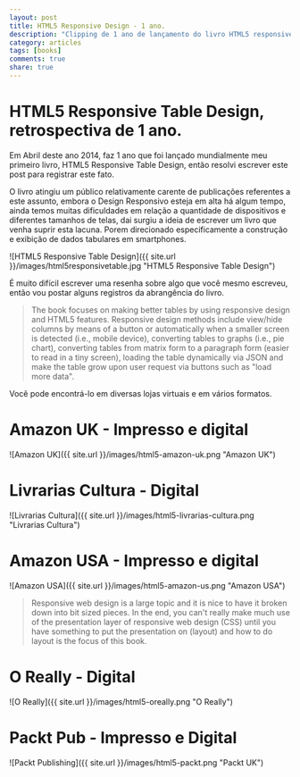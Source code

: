 ```yaml
---
layout: post
title: HTML5 Responsive Design - 1 ano.
description: "Clipping de 1 ano de lançamento do livro HTML5 responsive table design."
category: articles
tags: [books]
comments: true
share: true
---
```


# HTML5 Responsive Table Design, retrospectiva de 1 ano.

Em Abril deste ano 2014, faz 1 ano que foi lançado mundialmente meu primeiro livro, HTML5 Responsive Table Design, então
resolvi escrever este post para registrar este fato.

O livro atingiu um público relativamente carente de publicações referentes a este assunto, embora o Design Responsivo
esteja em alta há algum tempo, ainda temos muitas dificuldades em relação a quantidade de dispositivos e diferentes tamanhos de telas,
dai surgiu a ideia de escrever um livro que venha suprir esta lacuna.
Porem direcionado especificamente a construção e exibição de dados tabulares em smartphones.

![HTML5 Responsive Table Design]({{ site.url }}/images/html5responsivetable.jpg "HTML5 Responsive Table Design")

É muito difícil escrever uma resenha sobre algo que você mesmo escreveu, então vou postar alguns registros
da abrangência do livro.

> The book focuses on making better tables by using responsive design and HTML5 features. Responsive design methods include view/hide columns by means of a button or automatically when a smaller screen is detected (i.e., mobile device), converting tables to graphs (i.e., pie chart), converting tables from matrix form to a paragraph form (easier to read in a tiny screen), loading the table dynamically via JSON and make the table grow upon user request via buttons such as "load more data".

Você pode encontrá-lo em diversas lojas virtuais e em vários formatos.

# Amazon UK - Impresso e digital

![Amazon UK]({{ site.url }}/images/html5-amazon-uk.png "Amazon UK")

# Livrarias Cultura - Digital

![Livrarias Cultura]({{ site.url }}/images/html5-livrarias-cultura.png "Livrarias Cultura")

# Amazon USA - Impresso e digital

![Amazon USA]({{ site.url }}/images/html5-amazon-us.png "Amazon USA")

> Responsive web design is a large topic and it is nice to have it broken down into bit sized pieces. In the end, you can't really make much use of the presentation layer of responsive web design (CSS) until you have something to put the presentation on (layout) and how to do layout is the focus of this book.

# O Really - Digital

![O Really]({{ site.url }}/images/html5-oreally.png "O Really")

# Packt Pub - Impresso e Digital

![Packt Publishing]({{ site.url }}/images/html5-packt.png "Packt UK")
